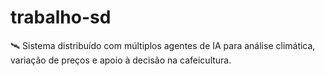 # trabalho-sd
🛰️ Sistema distribuído com múltiplos agentes de IA para análise climática, variação de preços e apoio à decisão na cafeicultura.
